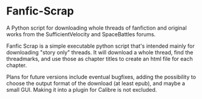 # Fanfic-Scrap
A Python script for downloading whole threads of fanfiction and original works from the SufficientVelocity and SpaceBattles forums.

Fanfic Scrap is a simple executable python script that's intended mainly for downloading "story only" threads. It will download a whole thread, find the threadmarks, and use those as chapter titles to create an html file for each chapter.

Plans for future versions include eventual bugfixes, adding the possibility to choose the output format of the download (at least epub), and maybe a small GUI. Making it into a plugin for Calibre is not excluded.
